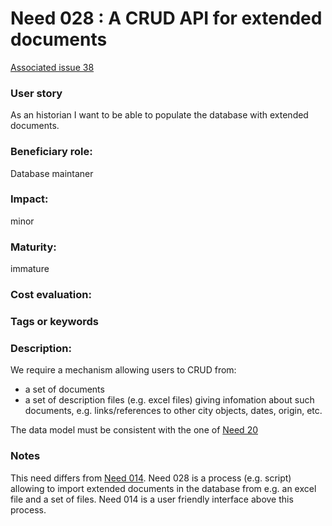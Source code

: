 # Need 028 : A CRUD API for extended documents

[Associated issue 38](https://github.com/MEPP-team/UD-SV/issues/38)

### User story

As an historian I want to be able to populate the database with extended documents.

### Beneficiary role: 
Database maintaner

### Impact: 
minor

### Maturity: 
immature

### Cost evaluation: 

### Tags or keywords

### Description:
We require a mechanism allowing users to CRUD from:
  * a set of documents
  * a set of description files (e.g. excel files) giving infomation about such documents, e.g. links/references to other city objects, dates, origin, etc.

The data model must be consistent with the one of [Need 20](Need020.md)

### Notes

This need differs from [Need 014](Need028.md). Need 028 is a process (e.g. script) allowing to import extended documents in the database from e.g. an excel file and a set of files. Need 014 is a user friendly interface above this process.

